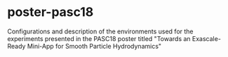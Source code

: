 # poster-pasc18
Configurations and description of the environments used for the experiments presented in the PASC18 poster titled "Towards an Exascale-Ready Mini-App for Smooth Particle Hydrodynamics"
